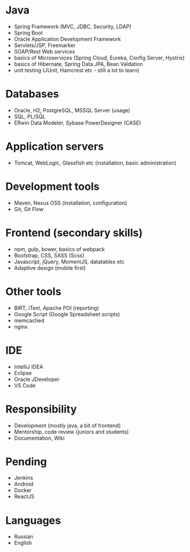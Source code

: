 # Java
- Spring Framework (MVC, JDBC, Security, LDAP)
- Spring Boot
- Oracle Application Development Framework
- Servlets/JSP, Freemarker
- SOAP/Rest Web services
- basics of Microservices (Spring Cloud, Eureka, Config Server, Hystrix)
- basics of Hibernate, Spring Data JPA, Bean Valdation
- unit testing (JUnit, Hamcrest etc - still a lot to learn)

# Databases
- Oracle, H2, PostgreSQL, MSSQL Server (usage)
- SQL, PL/SQL
- ERwin Data Modeler, Sybase PowerDesigner (CASE)

# Application servers
- Tomcat, WebLogic, Glassfish etc (installation, basic administration)

# Development tools
- Maven, Nexus OSS (installation, configuration)
- Git, Git Flow

# Frontend (secondary skills)
- npm, gulp, bower, basics of webpack
- Bootstrap, CSS, SASS (Scss)
- Javascript, jQuery, MomentJS, datatables etc
- Adaptive design (mobile first) 

# Other tools
- BIRT, iText, Apache POI (reporting)
- Google Script (Google Spreadsheet scripts)
- memcached
- nginx

# IDE
- IntelliJ IDEA
- Eclipse
- Oracle JDeveloper
- VS Code

# Responsibility
- Development (mostly java, a bit of frontend)
- Mentorship, code review (juniors and students)
- Documentation, Wiki

# Pending
- Jenkins
- Android
- Docker
- ReactJS

# Languages
- Russian
- English